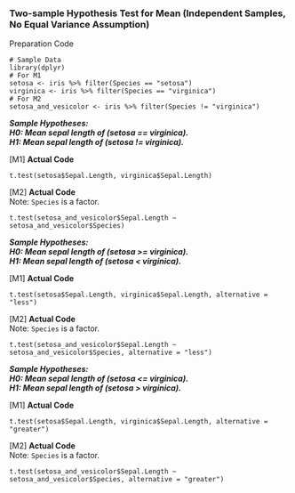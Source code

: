 ### Two-sample Hypothesis Test for Mean (Independent Samples, No Equal Variance Assumption)
Preparation Code
```
# Sample Data
library(dplyr)
# For M1
setosa <- iris %>% filter(Species == "setosa")
virginica <- iris %>% filter(Species == "virginica")
# For M2
setosa_and_vesicolor <- iris %>% filter(Species != "virginica")
```
**_Sample Hypotheses:</br>
H0: Mean sepal length of (setosa == virginica).</br>
H1: Mean sepal length of (setosa != virginica)._**</br>

\[M1\] **Actual Code**
```
t.test(setosa$Sepal.Length, virginica$Sepal.Length)
```
\[M2\] **Actual Code**</br>
Note: `Species` is a factor.
```
t.test(setosa_and_vesicolor$Sepal.Length ~ setosa_and_vesicolor$Species)
```
**_Sample Hypotheses:</br>
H0: Mean sepal length of (setosa >= virginica).</br>
H1: Mean sepal length of (setosa < virginica)._**</br>

\[M1\] **Actual Code**
```
t.test(setosa$Sepal.Length, virginica$Sepal.Length, alternative = "less")
```
\[M2\] **Actual Code**</br>
Note: `Species` is a factor.
```
t.test(setosa_and_vesicolor$Sepal.Length ~ setosa_and_vesicolor$Species, alternative = "less")
```
**_Sample Hypotheses:</br>
H0: Mean sepal length of (setosa <= virginica).</br>
H1: Mean sepal length of (setosa > virginica)._**</br>

\[M1\] **Actual Code**
```
t.test(setosa$Sepal.Length, virginica$Sepal.Length, alternative = "greater")
```
\[M2\] **Actual Code**</br>
Note: `Species` is a factor.
```
t.test(setosa_and_vesicolor$Sepal.Length ~ setosa_and_vesicolor$Species, alternative = "greater")
```
